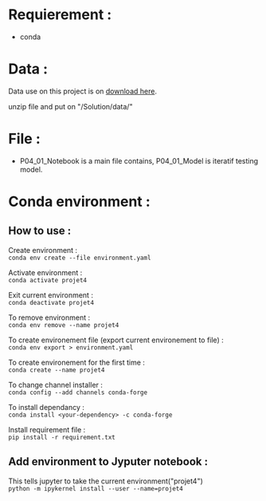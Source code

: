 # Requierement :

- conda

# Data :

Data use on this project is on <a href="https://s3-eu-west-1.amazonaws.com/static.oc-static.com/prod/courses/files/Parcours_data_scientist/Projet+-+Impl%C3%A9menter+un+mod%C3%A8le+de+scoring/Projet+Mise+en+prod+-+home-credit-default-risk.zip">download here</a>.<br>

unzip file and put on "/Solution/data/"

# File :

- P04_01_Notebook is a main file contains, P04_01_Model is iteratif testing model.

# Conda environment :

## How to use :

Create environment : <br>
`conda env create --file environment.yaml` <br>

Activate environment : <br>
`conda activate projet4`<br>

Exit current environment : <br>
`conda deactivate projet4`

To remove environment : <br>
`conda env remove --name projet4` <br>

To create environement file (export current environement to file)  : <br>
`conda env export > environment.yaml` <br>

To create environement for the first time : <br>
`conda create --name projet4` <br>

To change channel installer : <br>
`conda config --add channels conda-forge` <br>

To install dependancy : <br>
`conda install <your-dependency> -c conda-forge` <br>

Install requirement file :<br>
`pip install -r requirement.txt`


## Add environment to Jyputer notebook :

This tells jupyter to take the current environment("projet4")<br>
`python -m ipykernel install --user --name=projet4`

